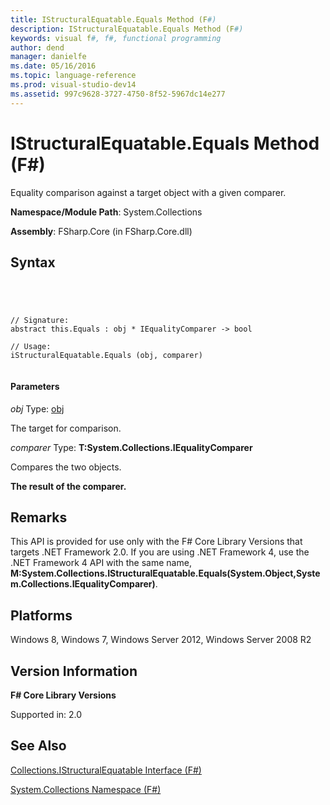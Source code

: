 ```yaml
---
title: IStructuralEquatable.Equals Method (F#)
description: IStructuralEquatable.Equals Method (F#)
keywords: visual f#, f#, functional programming
author: dend
manager: danielfe
ms.date: 05/16/2016
ms.topic: language-reference
ms.prod: visual-studio-dev14
ms.assetid: 997c9628-3727-4750-8f52-5967dc14e277 
---
```


# IStructuralEquatable.Equals Method (F#)

Equality comparison against a target object with a given comparer.

**Namespace/Module Path**: System.Collections

**Assembly**: FSharp.Core (in FSharp.Core.dll)


## Syntax



```




// Signature:
abstract this.Equals : obj * IEqualityComparer -> bool

// Usage:
iStructuralEquatable.Equals (obj, comparer)


```





#### Parameters
*obj*
Type: [obj](http://msdn.microsoft.com/en-us/library/dcf2430f-702b-40e5-a0a1-97518bf137f7)


The target for comparison.


*comparer*
Type: **T:System.Collections.IEqualityComparer**


Compares the two objects.



**The result of the comparer.**
## Remarks
This API is provided for use only with the F# Core Library Versions that targets .NET Framework 2.0. If you are using .NET Framework 4, use the .NET Framework 4 API with the same name, **M:System.Collections.IStructuralEquatable.Equals(System.Object,System.Collections.IEqualityComparer)**.


## Platforms
Windows 8, Windows 7, Windows Server 2012, Windows Server 2008 R2


## Version Information
**F# Core Library Versions**

Supported in: 2.0




## See Also
[Collections.IStructuralEquatable Interface &#40;F&#35;&#41;](Collections.IStructuralEquatable-Interface-%5BFSharp%5D.md)

[System.Collections Namespace &#40;F&#35;&#41;](System.Collections-Namespace-%5BFSharp%5D.md)

